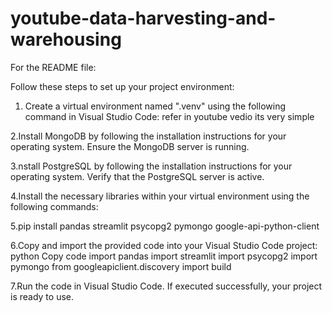 # youtube-data-harvesting-and-warehousing

For the README file:

Follow these steps to set up your project environment:


1. Create a virtual environment named ".venv" using the following command in Visual Studio Code:
refer in youtube vedio its very simple

2.Install MongoDB by following the installation instructions for your operating system. Ensure the MongoDB server is running.

3.nstall PostgreSQL by following the installation instructions for your operating system. Verify that the PostgreSQL server is active.

4.Install the necessary libraries within your virtual environment using the following commands:


5.pip install pandas streamlit psycopg2 pymongo google-api-python-client


6.Copy and import the provided code into your Visual Studio Code project:
python
Copy code
import pandas
import streamlit
import psycopg2
import pymongo
from googleapiclient.discovery import build

7.Run the code in Visual Studio Code. If executed successfully, your project is ready to use.




